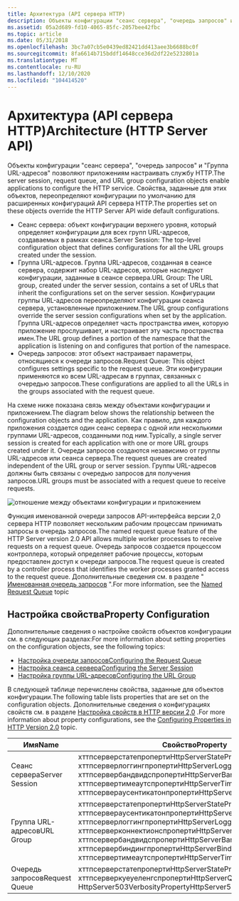 ```yaml
---
title: Архитектура (API сервера HTTP)
description: Объекты конфигурации "сеанс сервера", "очередь запросов" и "Группа URL-адресов" позволяют приложениям настраивать службу HTTP.
ms.assetid: 05a2d689-fd10-4065-85fc-2057bee42fbc
ms.topic: article
ms.date: 05/31/2018
ms.openlocfilehash: 3bc7a07cb5e0439ed82421dd413aee3b6688bc0f
ms.sourcegitcommit: 8fa6614b715bddf14648cce36d2df22e5232801a
ms.translationtype: MT
ms.contentlocale: ru-RU
ms.lasthandoff: 12/10/2020
ms.locfileid: "104414520"
---
```

# <a name="architecture-http-server-api"></a><span data-ttu-id="011cb-103">Архитектура (API сервера HTTP)</span><span class="sxs-lookup"><span data-stu-id="011cb-103">Architecture (HTTP Server API)</span></span>

<span data-ttu-id="011cb-104">Объекты конфигурации "сеанс сервера", "очередь запросов" и "Группа URL-адресов" позволяют приложениям настраивать службу HTTP.</span><span class="sxs-lookup"><span data-stu-id="011cb-104">The server session, request queue, and URL group configuration objects enable applications to configure the HTTP service.</span></span> <span data-ttu-id="011cb-105">Свойства, заданные для этих объектов, переопределяют конфигурации по умолчанию для расширенных конфигураций API сервера HTTP.</span><span class="sxs-lookup"><span data-stu-id="011cb-105">The properties set on these objects override the HTTP Server API wide default configurations.</span></span>

-   <span data-ttu-id="011cb-106">Сеанс сервера: объект конфигурации верхнего уровня, который определяет конфигурации для всех групп URL-адресов, создаваемых в рамках сеанса.</span><span class="sxs-lookup"><span data-stu-id="011cb-106">Server Session: The top-level configuration object that defines configurations for all the URL groups created under the session.</span></span>
-   <span data-ttu-id="011cb-107">Группа URL-адресов. Группа URL-адресов, созданная в сеансе сервера, содержит набор URL-адресов, которые наследуют конфигурации, заданные в сеансе сервера.</span><span class="sxs-lookup"><span data-stu-id="011cb-107">URL Group: The URL group, created under the server session, contains a set of URLs that inherit the configurations set on the server session.</span></span> <span data-ttu-id="011cb-108">Конфигурации группы URL-адресов переопределяют конфигурации сеанса сервера, установленные приложением.</span><span class="sxs-lookup"><span data-stu-id="011cb-108">The URL group configurations override the server session configurations when set by the application.</span></span> <span data-ttu-id="011cb-109">Группа URL-адресов определяет часть пространства имен, которую приложение прослушивает, и настраивает эту часть пространства имен.</span><span class="sxs-lookup"><span data-stu-id="011cb-109">The URL group defines a portion of the namespace that the application is listening on and configures that portion of the namespace.</span></span>
-   <span data-ttu-id="011cb-110">Очередь запросов: этот объект настраивает параметры, относящиеся к очереди запросов.</span><span class="sxs-lookup"><span data-stu-id="011cb-110">Request Queue: This object configures settings specific to the request queue.</span></span> <span data-ttu-id="011cb-111">Эти конфигурации применяются ко всем URL-адресам в группах, связанных с очередью запросов.</span><span class="sxs-lookup"><span data-stu-id="011cb-111">These configurations are applied to all the URLs in the groups associated with the request queue.</span></span>

<span data-ttu-id="011cb-112">На схеме ниже показана связь между объектами конфигурации и приложением.</span><span class="sxs-lookup"><span data-stu-id="011cb-112">The diagram below shows the relationship between the configuration objects and the application.</span></span> <span data-ttu-id="011cb-113">Как правило, для каждого приложения создается один сеанс сервера с одной или несколькими группами URL-адресов, созданными под ним.</span><span class="sxs-lookup"><span data-stu-id="011cb-113">Typically, a single server session is created for each application with one or more URL groups created under it.</span></span> <span data-ttu-id="011cb-114">Очереди запросов создаются независимо от группы URL-адресов или сеанса сервера.</span><span class="sxs-lookup"><span data-stu-id="011cb-114">The request queues are created independent of the URL group or server session.</span></span> <span data-ttu-id="011cb-115">Группы URL-адресов должны быть связаны с очередью запросов для получения запросов.</span><span class="sxs-lookup"><span data-stu-id="011cb-115">URL groups must be associated with a request queue to receive requests.</span></span>

![отношение между объектами конфигурации и приложением](images/architecture.png)

<span data-ttu-id="011cb-117">Функция именованной очереди запросов API-интерфейса версии 2,0 сервера HTTP позволяет нескольким рабочим процессам принимать запросы в очередь запросов.</span><span class="sxs-lookup"><span data-stu-id="011cb-117">The named request queue feature of the HTTP Server version 2.0 API allows multiple worker processes to receive requests on a request queue.</span></span> <span data-ttu-id="011cb-118">Очередь запросов создается процессом контроллера, который определяет рабочие процессы, которым предоставлен доступ к очереди запросов.</span><span class="sxs-lookup"><span data-stu-id="011cb-118">The request queue is created by a controller process that identifies the worker processes granted access to the request queue.</span></span> <span data-ttu-id="011cb-119">Дополнительные сведения см. в разделе " [Именованная очередь запросов](named-request-queue.md) ".</span><span class="sxs-lookup"><span data-stu-id="011cb-119">For more information, see the [Named Request Queue](named-request-queue.md) topic</span></span>

## <a name="property-configuration"></a><span data-ttu-id="011cb-120">Настройка свойства</span><span class="sxs-lookup"><span data-stu-id="011cb-120">Property Configuration</span></span>

<span data-ttu-id="011cb-121">Дополнительные сведения о настройке свойств объектов конфигурации см. в следующих разделах:</span><span class="sxs-lookup"><span data-stu-id="011cb-121">For more information about setting properties on the configuration objects, see the following topics:</span></span>

-   [<span data-ttu-id="011cb-122">Настройка очереди запросов</span><span class="sxs-lookup"><span data-stu-id="011cb-122">Configuring the Request Queue</span></span>](configuring-the-request-queue.md)
-   [<span data-ttu-id="011cb-123">Настройка сеанса сервера</span><span class="sxs-lookup"><span data-stu-id="011cb-123">Configuring the Server Session</span></span>](configuring-the-server-session.md)
-   [<span data-ttu-id="011cb-124">Настройка группы URL-адресов</span><span class="sxs-lookup"><span data-stu-id="011cb-124">Configuring the URL Group</span></span>](configuring-the-url-group.md)

<span data-ttu-id="011cb-125">В следующей таблице перечислены свойства, заданные для объектов конфигурации.</span><span class="sxs-lookup"><span data-stu-id="011cb-125">The following table lists properties that are set on the configuration objects.</span></span> <span data-ttu-id="011cb-126">Дополнительные сведения о конфигурациях свойств см. в разделе [Настройка свойств в HTTP версии 2,0](configuring-properties-in-http-version-2-0.md) .</span><span class="sxs-lookup"><span data-stu-id="011cb-126">For more information about property configurations, see the [Configuring Properties in HTTP Version 2.0](configuring-properties-in-http-version-2-0.md) topic.</span></span>



| <span data-ttu-id="011cb-127">Имя</span><span class="sxs-lookup"><span data-stu-id="011cb-127">Name</span></span>           | <span data-ttu-id="011cb-128">Свойство</span><span class="sxs-lookup"><span data-stu-id="011cb-128">Property</span></span>                                                                                                                                                                                                                                                                      |
|----------------|-------------------------------------------------------------------------------------------------------------------------------------------------------------------------------------------------------------------------------------------------------------------------------|
| <span data-ttu-id="011cb-129">Сеанс сервера</span><span class="sxs-lookup"><span data-stu-id="011cb-129">Server Session</span></span> | <span data-ttu-id="011cb-130">хттпсерверстатепроперти</span><span class="sxs-lookup"><span data-stu-id="011cb-130">HttpServerStateProperty</span></span><br/> <span data-ttu-id="011cb-131">хттпсерверлоггингпроперти</span><span class="sxs-lookup"><span data-stu-id="011cb-131">HttpServerLoggingProperty</span></span><br/> <span data-ttu-id="011cb-132">хттпсервербандвидспроперти</span><span class="sxs-lookup"><span data-stu-id="011cb-132">HttpServerBandwidthProperty</span></span><br/> <span data-ttu-id="011cb-133">хттпсервертимеаутспроперти</span><span class="sxs-lookup"><span data-stu-id="011cb-133">HttpServerTimeoutsProperty</span></span><br/> <span data-ttu-id="011cb-134">хттпсервераусентикатонпроперти</span><span class="sxs-lookup"><span data-stu-id="011cb-134">HttpServerAuthenticatonProperty</span></span><br/>                                                                               |
| <span data-ttu-id="011cb-135">Группа URL-адресов</span><span class="sxs-lookup"><span data-stu-id="011cb-135">URL Group</span></span>      | <span data-ttu-id="011cb-136">хттпсерверстатепроперти</span><span class="sxs-lookup"><span data-stu-id="011cb-136">HttpServerStateProperty</span></span><br/> <span data-ttu-id="011cb-137">хттпсервераусентикатонпроперти</span><span class="sxs-lookup"><span data-stu-id="011cb-137">HttpServerAuthenticatonProperty</span></span><br/> <span data-ttu-id="011cb-138">хттпсерверлоггингпроперти</span><span class="sxs-lookup"><span data-stu-id="011cb-138">HttpServerLoggingProperty</span></span><br/> <span data-ttu-id="011cb-139">хттпсерверконнектионспроперти</span><span class="sxs-lookup"><span data-stu-id="011cb-139">HttpServerConnectionsProperty</span></span><br/> <span data-ttu-id="011cb-140">хттпсервербандвидспроперти</span><span class="sxs-lookup"><span data-stu-id="011cb-140">HttpServerBandwidthProperty</span></span><br/> <span data-ttu-id="011cb-141">хттпсервербиндингпроперти</span><span class="sxs-lookup"><span data-stu-id="011cb-141">HttpServerBindingProperty</span></span><br/> <span data-ttu-id="011cb-142">хттпсервертимеаутспроперти</span><span class="sxs-lookup"><span data-stu-id="011cb-142">HttpServerTimeoutsProperty</span></span><br/> |
| <span data-ttu-id="011cb-143">Очередь запросов</span><span class="sxs-lookup"><span data-stu-id="011cb-143">Request Queue</span></span>  | <span data-ttu-id="011cb-144">хттпсерверстатепроперти</span><span class="sxs-lookup"><span data-stu-id="011cb-144">HttpServerStateProperty</span></span><br/> <span data-ttu-id="011cb-145">хттпсерверкуеуеленгспроперти</span><span class="sxs-lookup"><span data-stu-id="011cb-145">HttpServerQueueLengthProperty</span></span><br/> <span data-ttu-id="011cb-146">HttpServer503VerbosityProperty</span><span class="sxs-lookup"><span data-stu-id="011cb-146">HttpServer503VerbosityProperty</span></span><br/>                                                                                                                                                         |



 

 

 





